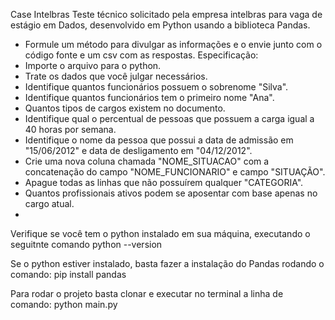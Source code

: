 Case Intelbras
Teste técnico solicitado pela empresa intelbras para vaga de estágio em Dados, desenvolvido em Python usando 
a biblioteca Pandas.

- Formule um método para divulgar as informações e o envie junto com o código fonte e um csv com as respostas.
  Especificação:
- Importe o arquivo para o python.
- Trate os dados que você julgar necessários.
- Identifique quantos funcionários possuem o sobrenome "Silva".
- Identifique quantos funcionários tem o primeiro nome "Ana".
- Quantos tipos de cargos existem no documento.
- Identifique qual o percentual de pessoas que possuem a carga igual a 40 horas por semana.
- Identifique o nome da pessoa que possui a data de admissão em "15/06/2012" e data de desligamento em "04/12/2012".
- Crie uma nova coluna chamada "NOME_SITUACAO" com a  concatenação do campo "NOME_FUNCIONARIO" e campo "SITUAÇÃO".
- Apague todas as linhas que não possuírem qualquer "CATEGORIA".
- Quantos profissionais ativos podem se aposentar com base apenas no cargo atual.
- 
Verifique se você tem o python instalado em sua máquina, executando o seguitnte comando
python --version

Se o python estiver instalado, basta fazer a instalação do Pandas rodando o comando:
pip install pandas

Para rodar o projeto basta clonar e executar no terminal a linha de comando:
python main.py
